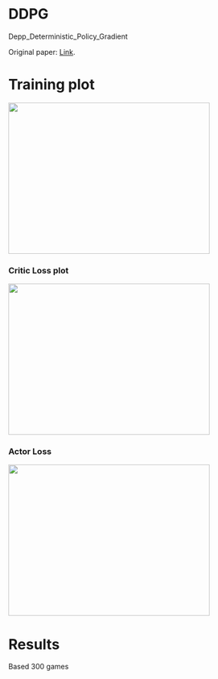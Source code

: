 # DDPG
Depp_Deterministic_Policy_Gradient

Original paper: 
[Link](https://arxiv.org/abs/1509.02971).

# Training plot
<!---
your comment goes here ![IMAGE_DESCRIPTION](plots/Training.PNG)
and here ![IMAGE_DESCRIPTION](plots/Histogram.png)
![Alt Text](plots/gif.gif)
-->
<img src="plots/Figure_3.PNG" width="400" height="300">

### Critic Loss plot
<img src="plots/Figure_1.PNG" width="400" height="300">

### Actor Loss 
<img src="plots/Figure_2.PNG" width="400" height="300">

# Results 
Based 300 games



